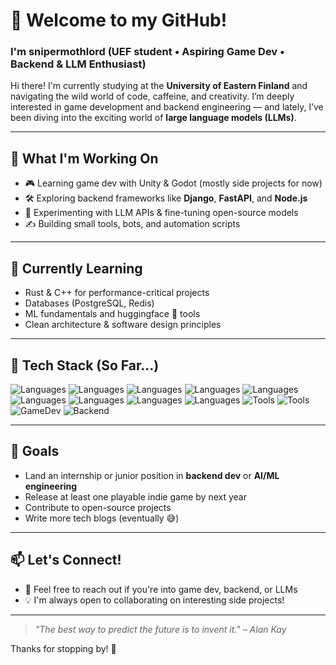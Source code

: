 # 👋 Welcome to my GitHub!

### I'm snipermothlord (UEF student • Aspiring Game Dev • Backend & LLM Enthusiast)

Hi there! I'm currently studying at the **University of Eastern Finland** and navigating the wild world of code, caffeine, and creativity. I’m deeply interested in game development and backend engineering — and lately, I’ve been diving into the exciting world of **large language models (LLMs)**.

---

## 🔧 What I'm Working On

- 🎮 Learning game dev with Unity & Godot (mostly side projects for now)
- 🛠️ Exploring backend frameworks like **Django**, **FastAPI**, and **Node.js**
- 🧠 Experimenting with LLM APIs & fine-tuning open-source models
- ✍️ Building small tools, bots, and automation scripts

---

## 🌱 Currently Learning

- Rust & C++ for performance-critical projects
- Databases (PostgreSQL, Redis)
- ML fundamentals and huggingface 🤗 tools
- Clean architecture & software design principles

---

## 🧩 Tech Stack (So Far...)

![Languages](https://img.shields.io/badge/code-Python-green?style=flat-square)
![Languages](https://img.shields.io/badge/code-JavaScript-green?style=flat-square)
![Languages](https://img.shields.io/badge/code-Golang-green?style=flat-square)
![Languages](https://img.shields.io/badge/code-Ruby-green?style=flat-square)
![Languages](https://img.shields.io/badge/code-C-green?style=flat-square)
![Languages](https://img.shields.io/badge/code-C++-green?style=flat-square)
![Languages](https://img.shields.io/badge/code-C-sharp-green?style=flat-square)
![Languages](https://img.shields.io/badge/code-Java-green?style=flat-square)
![Languages](https://img.shields.io/badge/code-PHP-green?style=flat-square)
![Tools](https://img.shields.io/badge/editor-VSCode-007ACC?style=flat-square)
![Tools](https://img.shields.io/badge/tools-Git-black?style=flat-square)
![GameDev](https://img.shields.io/badge/gamedev-Godot-478CBF?style=flat-square)
![Backend](https://img.shields.io/badge/backend-FastAPI-green?style=flat-square)

---

## 🚀 Goals

- Land an internship or junior position in **backend dev** or **AI/ML engineering**
- Release at least one playable indie game by next year
- Contribute to open-source projects
- Write more tech blogs (eventually 😅)

---

## 📫 Let's Connect!

- 💬 Feel free to reach out if you're into game dev, backend, or LLMs
- 💡 I'm always open to collaborating on interesting side projects!

---

> _"The best way to predict the future is to invent it." – Alan Kay_

Thanks for stopping by! 🎯

